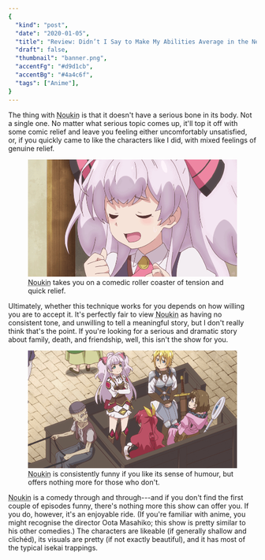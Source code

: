 ```yaml
---
{
  "kind": "post",
  "date": "2020-01-05",
  "title": "Review: Didn’t I Say to Make My Abilities Average in the Next Life?!",
  "draft": false,
  "thumbnail": "banner.png",
  "accentFg": "#d9d1cb",
  "accentBg": "#4a4c6f",
  "tags": ["Anime"],
}
---
```


The thing with <abbr title="Didn’t I Say to Make My Abilities Average in the Next Life?!">Noukin</abbr> is that it doesn't have a serious bone in its body. Not a single one. No matter what serious topic comes up, it'll top it off with some comic relief and leave you feeling either uncomfortably unsatisfied, or, if you quickly came to like the characters like I did, with mixed feelings of genuine relief.

<figure>
<img src="1.png" alt="A close-up of Mile, the show's purple-haired protagonist, looking relieved." />
<figcaption><abbr title="Didn’t I Say to Make My Abilities Average in the Next Life?!">Noukin</abbr> takes you on a comedic roller coaster of tension and quick relief.</figcaption>
</figure>

Ultimately, whether this technique works for you depends on how willing you are to accept it. It's perfectly fair to view <abbr title="Didn’t I Say to Make My Abilities Average in the Next Life?!">Noukin</abbr> as having no consistent tone, and unwilling to tell a meaningful story, but I don't really think that's the point. If you're looking for a serious and dramatic story about family, death, and friendship, well, this isn't the show for you.

<figure>
<img src="2.png" alt="A top-down, almost isometric, shot of the four main characters (Mile, Reina, Mavis, Pauline, from left to right), on an open-back horse-drawn cart. An old man is driving the cart. The protagonist, Mile, is standing with her arms crossed, looking pleased with herself, while the other four look at her." />
<figcaption><abbr title="Didn’t I Say to Make My Abilities Average in the Next Life?!">Noukin</abbr> is consistently funny if you like its sense of humour, but offers nothing more for those who don't.</figcaption>
</figure>

<abbr title="Didn’t I Say to Make My Abilities Average in the Next Life?!">Noukin</abbr> is a comedy through and through---and if you don't find the first couple of episodes funny, there's nothing more this show can offer you. If you do, however, it's an enjoyable ride. (If you're familiar with anime, you might recognise the director Oota Masahiko; this show is pretty similar to his other comedies.) The characters are likeable (if generally shallow and clichéd), its visuals are pretty (if not exactly beautiful), and it has most of the typical isekai trappings.
